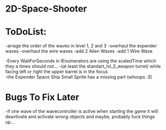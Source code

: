 # 2D-Space-Shooter

# ToDoList:

-arrage the order of the waves in level 1, 2 and 3
-overhaul the expender waves
-overhaul the wire waves
-add 2 Alien Waves
-add 1 Wire Wave



-Every WaitForSeconds in IEnumerators are using the scaledTime which they a times should not...
-(at least the standart_lvl_3_weapon turret) while facing left or right the upper barrel is in the focus  
-the Expender Space Ship Small Sprite has a missing part (whoops :3)

# Bugs To Fix Later

-if one wave of the wavecontroller is active when starting the game it will deavtivate and activate wrong objects and maybe, probably fuck things up...


